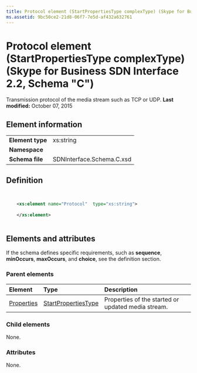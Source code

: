 ```yaml
---
title: Protocol element (StartPropertiesType complexType) (Skype for Business SDN Interface 2.2, Schema "C")
ms.assetid: 9bc50ce2-21d8-06f7-7e5d-af432a632761
---
```



# Protocol element (StartPropertiesType complexType) (Skype for Business SDN Interface 2.2, Schema "C")
Transmission protocol of the media stream such as TCP or UDP. 
 **Last modified:** October 07, 2015
  
    
    


## Element information


|||
|:-----|:-----|
|**Element type**|xs:string |
|**Namespace**||
|**Schema file**|SDNInterface.Schema.C.xsd |
   

## Definition


```XML


    <xs:element name="Protocol"  type="xs:string">
    
    </xs:element>
  
```


## Elements and attributes

If the schema defines specific requirements, such as **sequence**, **minOccurs**, **maxOccurs**, and **choice**, see the definition section. 
  
    
    

### Parent elements



|**Element**|**Type**|**Description**|
|:-----|:-----|:-----|
| [Properties](properties-element-startorupdatetype-complextype-1.md)| [StartPropertiesType](startpropertiestype-complextype.md)|Properties of the started or updated media stream. |
   

### Child elements

None. 
  
    
    

### Attributes

None. 
  
    
    

